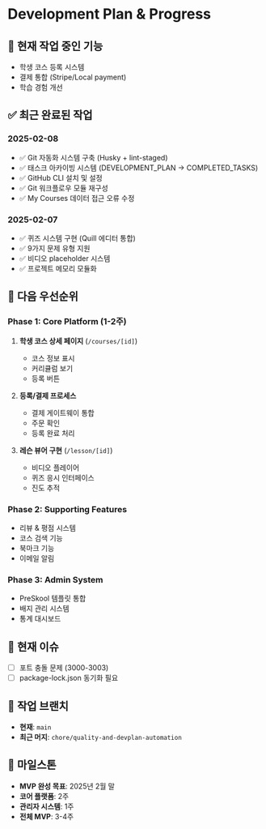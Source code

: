 # Development Plan & Progress

## 🚀 현재 작업 중인 기능
- 학생 코스 등록 시스템
- 결제 통합 (Stripe/Local payment)
- 학습 경험 개선

## ✅ 최근 완료된 작업

### 2025-02-08
- ✅ Git 자동화 시스템 구축 (Husky + lint-staged)
- ✅ 태스크 아카이빙 시스템 (DEVELOPMENT_PLAN → COMPLETED_TASKS)
- ✅ GitHub CLI 설치 및 설정
- ✅ Git 워크플로우 모듈 재구성
- ✅ My Courses 데이터 접근 오류 수정

### 2025-02-07
- ✅ 퀴즈 시스템 구현 (Quill 에디터 통합)
- ✅ 9가지 문제 유형 지원
- ✅ 비디오 placeholder 시스템
- ✅ 프로젝트 메모리 모듈화

## 📅 다음 우선순위

### Phase 1: Core Platform (1-2주)
1. **학생 코스 상세 페이지** (`/courses/[id]`)
   - 코스 정보 표시
   - 커리큘럼 보기
   - 등록 버튼

2. **등록/결제 프로세스**
   - 결제 게이트웨이 통합
   - 주문 확인
   - 등록 완료 처리

3. **레슨 뷰어 구현** (`/lesson/[id]`)
   - 비디오 플레이어
   - 퀴즈 응시 인터페이스
   - 진도 추적

### Phase 2: Supporting Features
- 리뷰 & 평점 시스템
- 코스 검색 기능
- 북마크 기능
- 이메일 알림

### Phase 3: Admin System
- PreSkool 템플릿 통합
- 배지 관리 시스템
- 통계 대시보드

## 🐛 현재 이슈
- [ ] 포트 충돌 문제 (3000-3003)
- [ ] package-lock.json 동기화 필요

## 📝 작업 브랜치
- **현재**: `main`
- **최근 머지**: `chore/quality-and-devplan-automation`

## 🎯 마일스톤
- **MVP 완성 목표**: 2025년 2월 말
- **코어 플랫폼**: 2주
- **관리자 시스템**: 1주
- **전체 MVP**: 3-4주